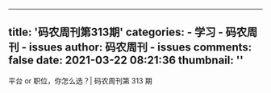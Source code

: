 
---
title: '码农周刊第313期'
categories: 
    - 学习
    - 码农周刊 - issues
author: 码农周刊 - issues
comments: false
date: 2021-03-22 08:21:36
thumbnail: ''
---

<div>   
平台 or 职位，你怎么选？| 码农周刊第 313 期  
</div>
            